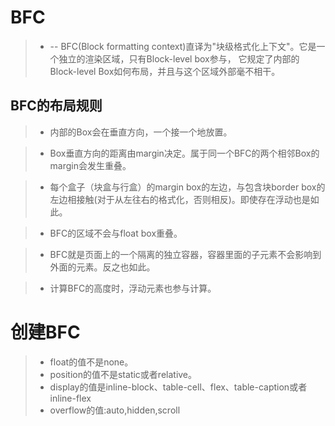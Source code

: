 # BFC
>- -- BFC(Block formatting context)直译为"块级格式化上下文"。它是一个独立的渲染区域，只有Block-level box参与， 它规定了内部的Block-level Box如何布局，并且与这个区域外部毫不相干。
## BFC的布局规则
>- 内部的Box会在垂直方向，一个接一个地放置。

>- Box垂直方向的距离由margin决定。属于同一个BFC的两个相邻Box的margin会发生重叠。

>- 每个盒子（块盒与行盒）的margin box的左边，与包含块border box的左边相接触(对于从左往右的格式化，否则相反)。即使存在浮动也是如此。

>- BFC的区域不会与float box重叠。

>- BFC就是页面上的一个隔离的独立容器，容器里面的子元素不会影响到外面的元素。反之也如此。

>- 计算BFC的高度时，浮动元素也参与计算。

# 创建BFC
>- float的值不是none。
>- position的值不是static或者relative。
>- display的值是inline-block、table-cell、flex、table-caption或者inline-flex
>- overflow的值:auto,hidden,scroll

